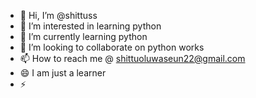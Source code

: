 - 👋 Hi, I’m @shittuss
- 👀 I’m interested in learning python 
- 🌱 I’m currently learning python 
- 💞️ I’m looking to collaborate on python works 
- 📫 How to reach me @ shittuoluwaseun22@gmail.com
- 😄 I am just a learner 
- ⚡ 

<!---
shittuss/shittuss is a ✨ special ✨ repository because its `README.md` (this file) appears on your GitHub profile.
You can click the Preview link to take a look at your changes.
--->

